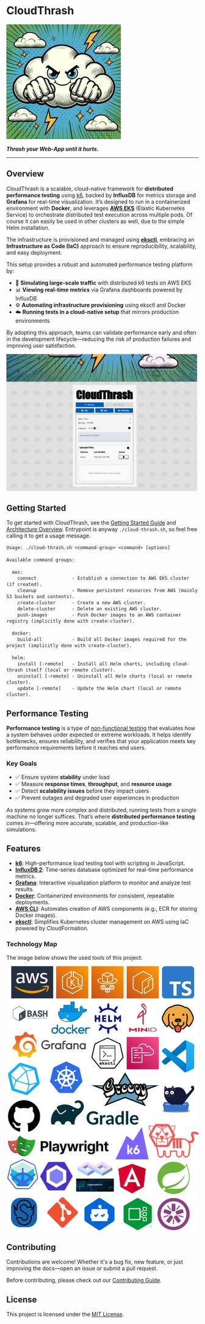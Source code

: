 # CloudThrash

<img src="docs/images/logo.jpg" alt="Logo" width="300" height="300">

**_Thrash your Web-App until it hurts._**

---

## Overview

CloudThrash is a scalable, cloud-native framework for **distributed performance testing** using [k6](https://k6.io), backed by **InfluxDB** for metrics storage and **Grafana** for real-time visualization. It’s designed to run in a containerized environment with **Docker**, and leverages **[AWS EKS](https://aws.amazon.com/eks/)** (Elastic Kubernetes Service) to orchestrate distributed test execution across multiple pods. Of course it can easily be used in other clusters as well, due to the simple Helm installation.

The infrastructure is provisioned and managed using **[eksctl](https://eksctl.io/)**, embracing an **Infrastructure as Code (IaC)** approach to ensure reproducibility, scalability, and easy deployment.

This setup provides a robust and automated performance testing platform by:

- 🧪 **Simulating large-scale traffic** with distributed k6 tests on AWS EKS  
- 📊 **Viewing real-time metrics** via Grafana dashboards powered by InfluxDB  
- ⚙️ **Automating infrastructure provisioning** using eksctl and Docker  
- ☁️ **Running tests in a cloud-native setup** that mirrors production environments  

By adopting this approach, teams can validate performance early and often in the development lifecycle—reducing the risk of production failures and improving user satisfaction.

<img src="docs/images/screenshot.png" alt="Screenshot" width="500" />

## Getting Started

To get started with CloudThrash, see the [Getting Started Guide](docs/getting-started.md) and [Architecture Overview](docs/architecture.md).
Entrypoint is anyway `./cloud-thrash.sh`, so feel free calling it to get a usage message.

```shell
Usage: ./cloud-thrash.sh <command-group> <command> [options]

Available command groups:

  aws:
    connect             - Establish a connection to AWS EKS cluster (if created).
    cleanup             - Remove persistent resources from AWS (mainly S3 buckets and contents).
    create-cluster      - Create a new AWS cluster.
    delete-cluster      - Delete an existing AWS cluster.
    push-images         - Push Docker images to an AWS container registry (implicitly done with create-cluster).

  docker:
    build-all           - Build all Docker images required for the project (implicitly done with create-cluster).

  helm:
    install [-remote]   - Install all Helm charts, including cloud-thrash itself (local or remote cluster).
    uninstall [-remote] - Uninstall all Helm charts (local or remote cluster).
    update [-remote]    - Update the Helm chart (local or remote cluster).
```

## Performance Testing

**Performance testing** is a type of [non-functional testing](https://en.wikipedia.org/wiki/Non-functional_testing) that evaluates how a system behaves under expected or extreme workloads. It helps identify bottlenecks, ensures reliability, and verifies that your application meets key performance requirements before it reaches end users.

### Key Goals

- ✅ Ensure system **stability** under load  
- ✅ Measure **response times**, **throughput**, and **resource usage**  
- ✅ Detect **scalability issues** before they impact users  
- ✅ Prevent outages and degraded user experiences in production  

As systems grow more complex and distributed, running tests from a single machine no longer suffices. That’s where **distributed performance testing** comes in—offering more accurate, scalable, and production-like simulations.

## Features

- **[k6](https://k6.io)**: High-performance load testing tool with scripting in JavaScript.
- **[InfluxDB 2](https://www.influxdata.com/)**: Time-series database optimized for real-time performance metrics.
- **[Grafana](https://grafana.com/)**: Interactive visualization platform to monitor and analyze test results.
- **[Docker](https://www.docker.com/)**: Containerized environments for consistent, repeatable deployments.
- **[AWS CLI](https://docs.aws.amazon.com/cli/latest/userguide/cli-chap-welcome.html)**: Automates creation of AWS components (e.g., ECR for storing Docker images).
- **[eksctl](https://eksctl.io/)**: Simplifies Kubernetes cluster management on AWS using IaC powered by CloudFormation.

### Technology Map

The image below shows the used tools of this project:

![](docs/images/technology-map.drawio.png)

## Contributing

Contributions are welcome! Whether it's a bug fix, new feature, or just improving the docs—open an issue or submit a pull request.

Before contributing, please check out our [Contributing Guide](CONTRIBUTING.md).

## License

This project is licensed under the [MIT License](LICENSE).
